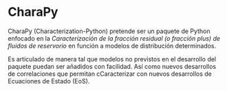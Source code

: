 # CharaPy

CharaPy (Characterization-Python) pretende ser un paquete de Python enfocado en la *Caracterización de la fracción residual (o fracción plus) de fluidos de reservorio* en función a modelos de distribución determinados. 

Es articulado de manera tal que modelos no previstos en el desarrollo del paquete puedan ser añadidos con facilidad. Así como nuevos desarrollos de correlaciones que permitan cCaracterizar con nuevos desarrollos de Ecuaciones de Estado (EoS).

